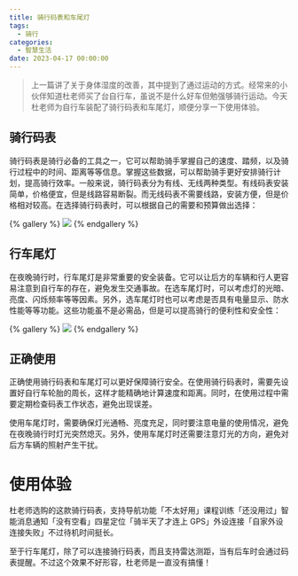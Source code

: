 ```yaml
---
title: 骑行码表和车尾灯
tags:
  - 骑行
categories:
  - 智慧生活
date: 2023-04-17 00:00:00
---
```


> 上一篇讲了关于身体湿度的改善，其中提到了通过运动的方式。经常来的小伙伴知道杜老师买了台自行车，虽说不是什么好车但勉强够骑行运动。今天杜老师为自行车装配了骑行码表和车尾灯，顺便分享一下使用体验。

<!-- more -->

## 骑行码表

骑行码表是骑行必备的工具之一，它可以帮助骑手掌握自己的速度、踏频，以及骑行过程中的时间、距离等等信息。掌握这些数据，可以帮助骑手更好安排骑行计划，提高骑行效率。一般来说，骑行码表分为有线、无线两种类型。有线码表安装简单，价格便宜，但是线路容易断裂。而无线码表不需要线路，安装方便，但是价格相对较高。在选择骑行码表时，可以根据自己的需要和预算做出选择：

{% gallery %}
![](https://cdn.dusays.com/2023/04/576-1.jpg)
{% endgallery %}

## 行车尾灯

在夜晚骑行时，行车尾灯是非常重要的安全装备。它可以让后方的车辆和行人更容易注意到自行车的存在，避免发生交通事故。在选车尾灯时，可以考虑灯的光暗、亮度、闪烁频率等等因素。另外，选车尾灯时也可以考虑是否具有电量显示、防水性能等等功能。这些功能虽不是必需品，但是可以提高骑行的便利性和安全性：

{% gallery %}
![](https://cdn.dusays.com/2023/04/576-2.jpg)
{% endgallery %}

## 正确使用

正确使用骑行码表和车尾灯可以更好保障骑行安全。在使用骑行码表时，需要先设置好自行车轮胎的周长，这样才能精确地计算速度和距离。同时，在使用过程中需要定期检查码表工作状态，避免出现误差。

使用车尾灯时，需要确保灯光通畅、亮度充足，同时要注意电量的使用情况，避免在夜晚骑行时灯光突然熄灭。另外，使用车尾灯时还需要注意灯光的方向，避免对后方车辆的照射产生干扰。

# 使用体验

杜老师选购的这款骑行码表，支持导航功能「不太好用」课程训练「还没用过」智能消息通知「没有空看」四星定位「骑半天了才连上 GPS」外设连接「自家外设连接失败」不过待机时间挺长。

至于行车尾灯，除了可以连接骑行码表，而且支持雷达测距，当有后车时会通过码表提醒。不过这个效果不好形容，杜老师是一直没有搞懂！